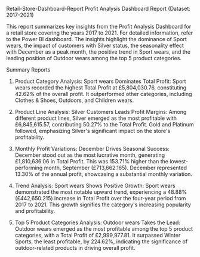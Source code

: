 Retail-Store-Dashboard-Report
Profit Analysis Dashboard Report (Dataset: 2017-2021)

This report summarizes key insights from the Profit Analysis Dashboard for a retail store covering the years 2017 to 2021. 
For detailed information, refer to the Power BI dashboard. 
The insights highlight the dominance of Sport wears, the impact of customers with Silver status, the seasonality effect with December as a peak month, the positive trend in Sport wears, and the leading position of Outdoor wears among the top 5 product categories.

Summary Reports
1. Product Category Analysis:
Sport wears Dominates Total Profit:
Sport wears recorded the highest Total Profit at £5,804,030.76, constituting 42.62% of the overall profit. It outperformed other categories, including Clothes & Shoes, Outdoors, and Children wears.

2. Product Line Analysis:
Silver Customers Leads Profit Margins:
Among different product lines, Silver emerged as the most profitable with £6,845,615.57, contributing 50.27% to the Total Profit. Gold and Platinum followed, emphasizing Silver's significant impact on the store's profitability.

3. Monthly Profit Variations:
December Drives Seasonal Success:
December stood out as the most lucrative month, generating £1,810,636.06 in Total Profit. This was 153.71% higher than the lowest-performing month, September (£713,662.165). December represented 13.30% of the annual profit, showcasing a substantial monthly variation.

4. Trend Analysis:
Sport wears Shows Positive Growth:
Sport wears demonstrated the most notable upward trend, experiencing a 48.88% (£442,650.215) increase in Total Profit over the four-year period from 2017 to 2021. This growth signifies the category's increasing popularity and profitability.

5. Top 5 Product Categories Analysis:
Outdoor wears Takes the Lead:
Outdoor wears emerged as the most profitable among the top 5 product categories, with a Total Profit of £2,999,977.81. It surpassed Winter Sports, the least profitable, by 224.62%, indicating the significance of outdoor-related products in driving overall profit.
